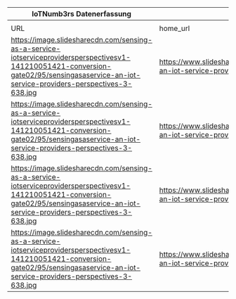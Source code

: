 |IoTNumb3rs Datenerfassung|||||||||||
| ---- | ---- | ---- | ---- | ---- | ---- | ---- | ---- | ---- | ---- | ---- |
||||||||||||
|URL|home_url|filename|device_class|device_count|market_class|market_volume|prognosis_year|publication_year|authorship_class|Dropbox folder|
|https://image.slidesharecdn.com/sensing-as-a-service-iotserviceprovidersperspectivesv1-141210051421-conversion-gate02/95/sensingasaservice-an-iot-service-providers-perspectives-3-638.jpg|https://www.slideshare.net/mazlan1/sensingasaservice-an-iot-service-providers-perspectives|file3_sensingasaservice-an-iot-service-providers-perspectives-3-638.jpg|device|500000000|0|0|2003|2011|Blogger|Pattoho/20181211-1810|
|https://image.slidesharecdn.com/sensing-as-a-service-iotserviceprovidersperspectivesv1-141210051421-conversion-gate02/95/sensingasaservice-an-iot-service-providers-perspectives-3-638.jpg|https://www.slideshare.net/mazlan1/sensingasaservice-an-iot-service-providers-perspectives|file3_sensingasaservice-an-iot-service-providers-perspectives-3-638.jpg|device|12500000000|0|0|2010|0|0|Pattoho/20181211-1810|
|https://image.slidesharecdn.com/sensing-as-a-service-iotserviceprovidersperspectivesv1-141210051421-conversion-gate02/95/sensingasaservice-an-iot-service-providers-perspectives-3-638.jpg|https://www.slideshare.net/mazlan1/sensingasaservice-an-iot-service-providers-perspectives|file3_sensingasaservice-an-iot-service-providers-perspectives-3-638.jpg|device|25000000000|0|0|2015|0|0|Pattoho/20181211-1810|
|https://image.slidesharecdn.com/sensing-as-a-service-iotserviceprovidersperspectivesv1-141210051421-conversion-gate02/95/sensingasaservice-an-iot-service-providers-perspectives-3-638.jpg|https://www.slideshare.net/mazlan1/sensingasaservice-an-iot-service-providers-perspectives|file3_sensingasaservice-an-iot-service-providers-perspectives-3-638.jpg|device|50000000000|0|0|2020|0|0|Pattoho/20181211-1810|
